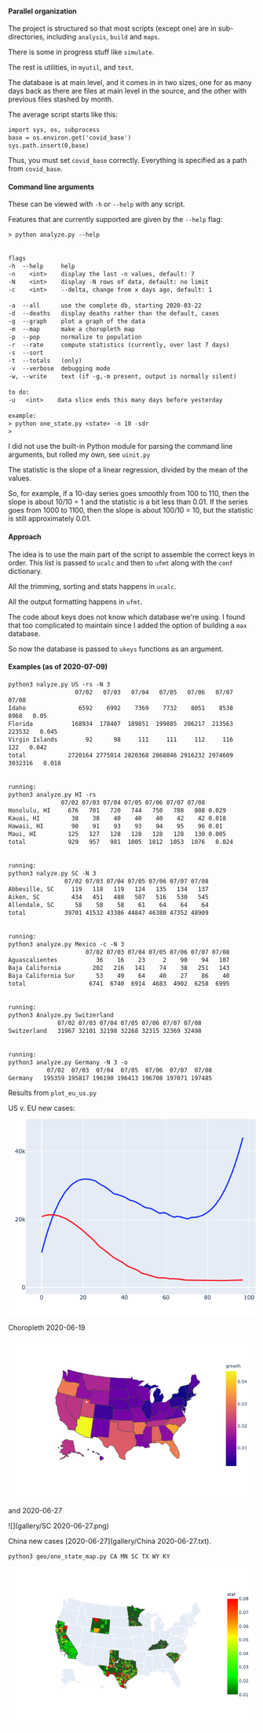 #### Parallel organization

The project is structured so that most scripts (except one) are in sub-directories, including ``analysis``, ``build`` and ``maps``.  

There is some in progress stuff like ``simulate``.

The rest is utilities, in ``myutil``, and ``test``.

The database is at main level, and it comes in in two sizes, one for as many days back as there are files at main level in the source, and the other with previous files stashed by month.

The average script starts like this:

    import sys, os, subprocess
    base = os.environ.get('covid_base')
    sys.path.insert(0,base)
    
Thus, you must set ``covid_base`` correctly.  Everything is specified as a path from ``covid_base``.

#### Command line arguments

These can be viewed with ``-h`` or ``--help`` with any script.

Features that are currently supported are given by the ``--help`` flag:

```
> python analyze.py --help


flags
-h  --help     help
-n    <int>    display the last -n values, default: 7
-N    <int>    display -N rows of data, default: no limit
-c    <int>    --delta, change from x days ago, default: 1

-a  --all      use the complete db, starting 2020-03-22
-d  --deaths   display deaths rather than the default, cases
-g  --graph    plot a graph of the data
-m  --map      make a choropleth map
-p  --pop      normalize to population
-r  --rate     compute statistics (currently, over last 7 days)
-s  --sort     
-t  --totals   (only)
-v  --verbose  debugging mode
-w, --write    text (if -g,-m present, output is normally silent)

to do:
-u   <int>    data slice ends this many days before yesterday 

example:
> python one_state.py <state> -n 10 -sdr
> 
```

I did not use the built-in Python module for parsing the command line arguments, but rolled my own, see ``uinit.py``

The statistic is the slope of a linear regression, divided by the mean of the values.  

So, for example, if a 10-day series goes smoothly from 100 to 110, then the slope is about 10/10 = 1 and the statistic is a bit less than 0.01.  If the series goes from 1000 to 1100, then the slope is about 100/10 = 10, but the statistic is still approximately 0.01.

#### Approach

The idea is to use the main part of the script to assemble the correct keys in order.  This list is passed to ``ucalc`` and then to ``ufmt`` along with the ``conf`` dictionary.

All the trimming, sorting and stats happens in ``ucalc``.

All the output formatting happens in ``ufmt``.

The code about keys does not know which database we're using.  I found that too complicated to maintain since I added the option of building a ``max`` database.  

So now the database is passed to ``ukeys`` functions as an argument.

#### Examples (as of 2020-07-09)

	python3 nalyze.py US -rs -N 3
	                   07/02   07/03   07/04   07/05   07/06   07/07   07/08
	Idaho               6592    6992    7369    7732    8051    8538    8968   0.05 
	Florida           168934  178407  189851  199885  206217  213563  223532   0.045
	Virgin Islands        92      98     111     111     112     116     122   0.042
	total            2720164 2775014 2820368 2868846 2916232 2974609 3032316   0.018
	
	
	running: 
	python3 analyze.py HI -rs
	               07/02 07/03 07/04 07/05 07/06 07/07 07/08
	Honolulu, HI     676   701   720   744   750   788   808 0.029
	Kauai, HI         38    38    40    40    40    42    42 0.018
	Hawaii, HI        90    91    93    93    94    95    96 0.01 
	Maui, HI         125   127   128   128   128   128   130 0.005
	total            929   957   981  1005  1012  1053  1076   0.024
	
	
	running: 
	python3 nalyze.py SC -N 3
	                07/02 07/03 07/04 07/05 07/06 07/07 07/08
	Abbeville, SC     119   118   119   124   135   134   137
	Aiken, SC         434   451   488   507   516   530   545
	Allendale, SC      58    58    58    61    64    64    64
	total           39701 41532 43386 44847 46380 47352 48909
	
	
	running: 
	python3 analyze.py Mexico -c -N 3
	                      07/02 07/03 07/04 07/05 07/06 07/07 07/08
	Aguascalientes           36    16    23     2    90    94   107
	Baja California         202   216   141    74    38   251   143
	Baja California Sur      53    49    64    40    27    86    40
	total                  6741  6740  6914  4683  4902  6258  6995
	
	
	running: 
	python3 Analyze.py Switzerland
	              07/02 07/03 07/04 07/05 07/06 07/07 07/08
	Switzerland   31967 32101 32198 32268 32315 32369 32498
	
	
	running: 
	python3 analyze.py Germany -N 3 -o
	           07/02  07/03  07/04  07/05  07/06  07/07  07/08
	Germany   195359 195817 196190 196413 196708 197071 197485

Results from ``plot_eu_us.py``

US v. EU new cases:

![](gallery/US_EU-06-28b.png)

Choropleth 2020-06-19

![](gallery/us-choro-06-19.png)

and 2020-06-27

![](gallery/SC 2020-06-27.png)

China new cases [2020-06-27](gallery/China 2020-06-27.txt).

    python3 geo/one_state_map.py CA MN SC TX WY KY
    
![](gallery/states.png)